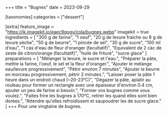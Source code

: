 +++
title = "Bugnes"
date = 2023-09-29

[taxonomies]
categories = ["dessert"]

[extra]
feature_image = "https://ik.imagekit.io/eaec9qogv/zola/bugnes.webp"
imagekit = true
ingredients = [
  "300 g de farine",
  "1 oeuf",
  "20 g de levure fraiche ou 8 g de levure sèche",
  "50 g de beurre",
  "1 pincée de sel",
  "30 g de sucre",
  "100 ml d'eau",
  "1 càs d'eau de fleur d'oranger (facultatif)",
  "Equivalent de 2 càc de zeste de citron/orange (facultatif)",
  "huile de friture",
  "sucre glace"
]
preparations = [
  "Mélanger la levure, le sucre et l'eau.",
  "Préparer la pâte, mettre la farine, l'oeuf, le sel et la fleur d'oranger.",
  "Ajouter le mélange eau/levure progressivement",
  "Pétrir environ 7 minutes",
  "Ajouter le beurre en morceau progressivement, pétrir 2 minutes.",
  "Laisser poser la pâte 1 heure dans un endroit chaud (~20-23°C)",
  "Dégazer la pâte, aplatir au rouleau pour former un rectangle avec une épaisseur d'environ 0.4 cm, ajouter un peu de farine si besoin.",
  "Former vos bugnes comme vous voulez.",
  "Faites frire les bugnes à 170°C, retirer les quand elles sont bien dorées.",
  "Attendre qu'elles refroidissent et saupoudrer les de sucre glace."
]
+++
Pour une vingtaine de bugnes.


